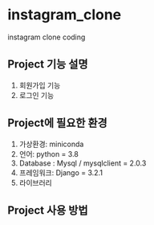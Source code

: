 # instagram_clone
instagram clone coding

## Project 기능 설명
1. 회원가입 기능
2. 로그인 기능

## Project에 필요한 환경
1. 가상환경: miniconda
2. 언어: python = 3.8
3. Database : Mysql / mysqlclient = 2.0.3
4. 프레임워크: Django = 3.2.1
5. 라이브러리

## Project 사용 방법
